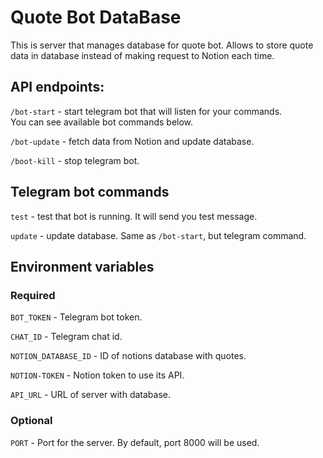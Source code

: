 # Quote Bot DataBase
This is server that manages database for quote bot. Allows to store quote data in database instead of making 
request to Notion each time.

## API endpoints:

``/bot-start`` - 
start telegram bot that will listen for your commands.
<br>
You can see available bot commands below.

``/bot-update`` - fetch data from Notion and update database.

``/boot-kill`` - stop telegram bot.

## Telegram bot commands

``test`` - test that bot is running. It will send you test message.

``update`` - update database. Same as ``/bot-start``, but telegram command.

## Environment variables

### Required

``BOT_TOKEN`` - Telegram bot token.

``CHAT_ID`` - Telegram chat id.

``NOTION_DATABASE_ID`` - ID of notions database with quotes.

``NOTION-TOKEN`` - Notion token to use its API.

``API_URL`` - URL of server with database.

### Optional

``PORT`` - Port for the server. By default, port 8000 will be used.
